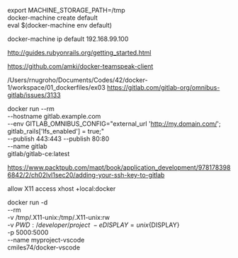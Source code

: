 export MACHINE_STORAGE_PATH=/tmp  
docker-machine create default  
eval $(docker-machine env default)  

docker-machine ip default
192.168.99.100

http://guides.rubyonrails.org/getting_started.html

https://github.com/amki/docker-teamspeak-client

/Users/rnugroho/Documents/Codes/42/docker-1/workspace/01_dockerfiles/ex03
https://gitlab.com/gitlab-org/omnibus-gitlab/issues/3133


docker run --rm \
    --hostname gitlab.example.com \
    --env GITLAB_OMNIBUS_CONFIG="external_url 'http://my.domain.com/'; gitlab_rails['lfs_enabled'] = true;" \
    --publish 443:443 --publish 80:80 \
    --name gitlab \
    gitlab/gitlab-ce:latest

https://www.packtpub.com/mapt/book/application_development/9781783986842/2/ch02lvl1sec20/adding-your-ssh-key-to-gitlab


allow X11 access
xhost +local:docker

docker run -d \
  --rm \
  -v /tmp/.X11-unix:/tmp/.X11-unix:rw \
  -v ${PWD}:/developer/project \
  -e DISPLAY=unix${DISPLAY} \
  -p 5000:5000 \
  --name myproject-vscode \
  cmiles74/docker-vscode